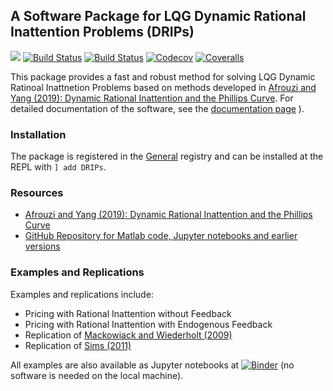 ## A Software Package for LQG Dynamic Rational Inattention Problems (DRIPs)

[![](https://img.shields.io/badge/docs-dev-blue.svg)](https://USER_NAME.github.io/PACKAGE_NAME.jl/dev)
[![Build Status](https://travis-ci.com/afrouzi/DRIPs.jl.svg?branch=master)](https://travis-ci.com/afrouzi/DRIPs.jl)
[![Build Status](https://ci.appveyor.com/api/projects/status/github/afrouzi/DRIPs.jl?svg=true)](https://ci.appveyor.com/project/afrouzi/DRIPs-jl)
[![Codecov](https://codecov.io/gh/afrouzi/DRIPs.jl/branch/master/graph/badge.svg)](https://codecov.io/gh/afrouzi/DRIPs.jl)
[![Coveralls](https://coveralls.io/repos/github/afrouzi/DRIPs.jl/badge.svg?branch=master)](https://coveralls.io/github/afrouzi/DRIPs.jl?branch=master)

This package provides a fast and robust method for solving LQG Dynamic Ratinoal Inattnetion Problems based on methods developed in [Afrouzi and Yang (2019): Dynamic Rational Inattention and the Phillips Curve](http://www.afrouzi.com/dynamic_inattention.pdf). For detailed documentation of the software, see the [documentation page](https://afrouzi.github.io/DRIPs.jl/dev)
).

### Installation
The package is registered in the [General](https://github.com/JuliaRegistries/General) registry and can be installed at the REPL with `] add DRIPs`.

### Resources
* [Afrouzi and Yang (2019): Dynamic Rational Inattention and the Phillips Curve](http://www.afrouzi.com/dynamic_inattention.pdf)
* [GitHub Repository for Matlab code, Jupyter notebooks and earlier versions](https://github.com/choongryulyang/dynamic_multivariate_RI)

### Examples and Replications
 Examples and replications include:
* Pricing with Rational Inattention without Feedback
* Pricing with Rational Inattention with Endogenous Feedback
* Replication of [Mackowiack and Wiederholt (2009)](https://www.aeaweb.org/articles?id=10.1257/aer.99.3.769)
* Replication of [Sims (2011)](http://sims.princeton.edu/yftp/RIMP/handbookChapterRI2.pdf)

All examples are also available as Jupyter notebooks at [![Binder](https://mybinder.org/badge_logo.svg)](https://mybinder.org/v2/gh/choongryulyang/dynamic_multivariate_RI/master) (no software is needed on the local machine).
